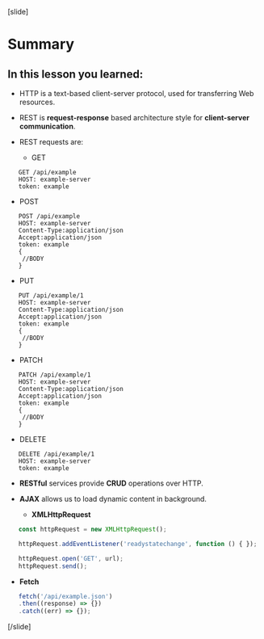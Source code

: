 [slide]

# Summary

## In this lesson you learned:

-  HTTP is a text-based client-server protocol, used for transferring Web resources.

-  REST is **request-response** based architecture style for **client-server communication**.

-  REST requests are:

   -  GET
   
```
   GET /api/example
   HOST: example-server
   token: example
```

   -  POST

```
   POST /api/example
   HOST: example-server
   Content-Type:application/json
   Accept:application/json
   token: example
   {
    //BODY
   }
```

   -  PUT

```
   PUT /api/example/1
   HOST: example-server
   Content-Type:application/json
   Accept:application/json
   token: example
   {
    //BODY
   }
```

   -  PATCH

```
   PATCH /api/example/1
   HOST: example-server
   Content-Type:application/json
   Accept:application/json
   token: example
   {
    //BODY
   }
```

   -  DELETE

```
   DELETE /api/example/1
   HOST: example-server
   token: example
```

-  **RESTful** services provide **CRUD** operations over HTTP.

-  **AJAX** allows us to load dynamic content in background.

   -  **XMLHttpRequest**

```js
   const httpRequest = new XMLHttpRequest();

   httpRequest.addEventListener('readystatechange', function () { });

   httpRequest.open('GET', url);
   httpRequest.send();
```

   -  **Fetch**

```js
   fetch('/api/example.json')
   .then((response) => {})
   .catch((err) => {});
```

[/slide]
